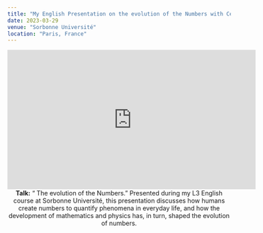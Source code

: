 ```yaml
---
title: "My English Presentation on the evolution of the Numbers with Céline ZHAN"
date: 2023-03-29
venue: "Sorbonne Université"
location: "Paris, France"
---
```


<div align="center">
  <iframe width="560" height="315"
    src="https://youtu.be/tDhcaLJx0ug"
    title="YouTube video player"
    frameborder="0"
    allow="accelerometer; autoplay; clipboard-write; encrypted-media; gyroscope; picture-in-picture"
    allowfullscreen>
  </iframe>
</div>

<p align="center" style="max-width:700px; margin:auto;">
  <strong>Talk:</strong> “ The evolution of the Numbers.”  
Presented during my L3 English course at Sorbonne Université, this presentation discusses how humans create numbers to quantify phenomena in everyday life, and how the development of mathematics and physics has, in turn, shaped the evolution of numbers.
</p>

